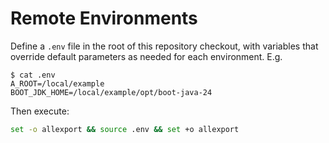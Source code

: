 # Remote Environments

Define a `.env` file in the root of this repository checkout,
with variables that override default parameters as needed for each environment.
E.g.

```shell
$ cat .env
A_ROOT=/local/example
BOOT_JDK_HOME=/local/example/opt/boot-java-24
```

Then execute:

```bash
set -o allexport && source .env && set +o allexport
```
